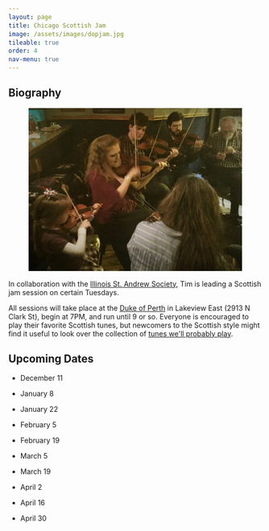 ```yaml
---
layout: page
title: Chicago Scottish Jam
image: /assets/images/dopjam.jpg
tileable: true
order: 4
nav-menu: true
---
```


<h2>Biography</h2>

<figure class="image right">
  <a href="/assets/images/dopjam.jpg">
    <img src="/assets/images/dopjam.jpg">
  </a>
</figure>

In collaboration with the [Illinois St. Andrew Society](http://www.chicagoscots.org/), Tim is leading a Scottish jam
session on certain Tuesdays.

All sessions will take place at the [Duke of Perth](http://dukeofperth.com/) in Lakeview East (2913 N Clark St), begin
at 7PM, and run until 9 or so.  Everyone is encouraged to play their favorite Scottish tunes, but newcomers to the
Scottish style might find it useful to look over the collection of [tunes we'll probably play](/assets/docs/jam-tunes.pdf).

## Upcoming Dates

* December 11

* January 8

* January 22

* February 5

* February 19

* March 5

* March 19

* April 2

* April 16

* April 30



